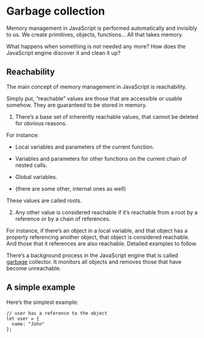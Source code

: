 # Garbage collection

Memory management in JavaScript is performed automatically and invisibly to us. We create primitives, objects, functions… All that takes memory.

What happens when something is not needed any more? How does the JavaScript engine discover it and clean it up?

## Reachability

The main concept of memory management in JavaScript is reachability.

Simply put, “reachable” values are those that are accessible or usable somehow. They are guaranteed to be stored in memory.

1. There’s a base set of inherently reachable values, that cannot be deleted for obvious reasons.

  For instance:

  * Local variables and parameters of the current function.

  * Variables and parameters for other functions on the current chain of nested calls.

  * Global variables.

  * (there are some other, internal ones as well)

  These values are called roots.

2. Any other value is considered reachable if it’s reachable from a root by a reference or by a chain of references.

  For instance, if there’s an object in a local variable, and that object has a property referencing another object, that object is considered reachable. And those that it references are also reachable. Detailed examples to follow.

There’s a background process in the JavaScript engine that is called [garbage](https://en.wikipedia.org/wiki/Garbage_collection_(computer_science) "garbage") collector. It monitors all objects and removes those that have become unreachable.

## A simple example

Here’s the simplest example:

```
// user has a reference to the object
let user = {
  name: "John"
};
```